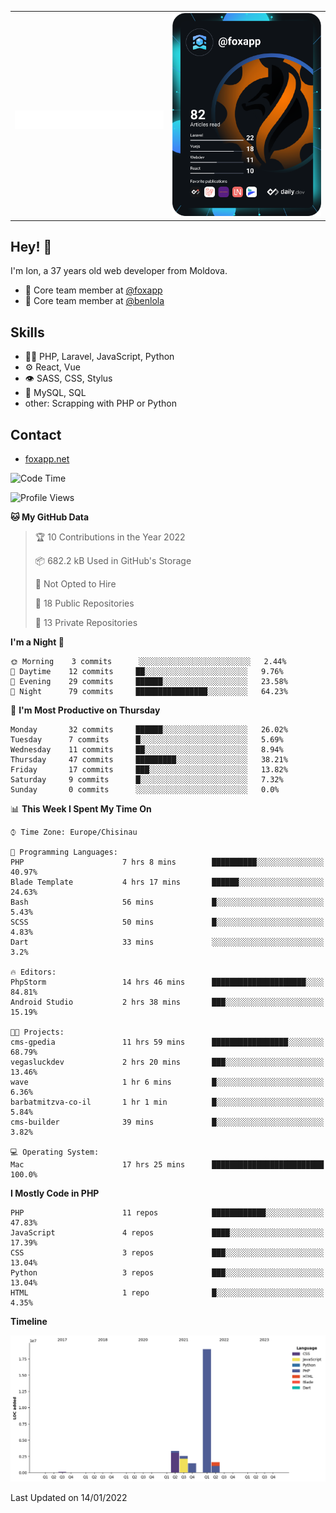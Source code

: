 
<table width="1000">
    <tr>
        <td width="500">
		<h1 align="center">
            		<img src="https://raw.githubusercontent.com/foxapp/foxapp/master/name.svg" alt="Ion Enache" />
        	</h1>
	</td>
        <td width="500" align="right"><a href="https://app.daily.dev/foxapp"><img src="https://github.com/foxapp/foxapp/blob/master/devcard.svg" width="250" alt="Ion Enache's Dev Card"/></a></td>
    </tr>
</table>


## Hey! 👋
I'm Ion, a 37 years old web developer from Moldova.

- 👥 Core team member at [@foxapp](https://github.com/foxapp)
- 👥 Core team member at [@benlola](https://github.com/benlola)

## Skills
- 👨‍💻 PHP, Laravel, JavaScript, Python
- ⚙️ React, Vue
- 👁️ SASS, CSS, Stylus
- 💽 MySQL, SQL
- other: Scrapping with PHP or Python

## Contact
- [foxapp.net](https://www.foxapp.net)


<!--START_SECTION:waka-->
![Code Time](http://img.shields.io/badge/Code%20Time-117%20hrs%2024%20mins-blue)

![Profile Views](http://img.shields.io/badge/Profile%20Views-10-blue)

**🐱 My GitHub Data** 

> 🏆 10 Contributions in the Year 2022
 > 
> 📦 682.2 kB Used in GitHub's Storage 
 > 
> 🚫 Not Opted to Hire
 > 
> 📜 18 Public Repositories 
 > 
> 🔑 13 Private Repositories  
 > 
**I'm a Night 🦉** 

```text
🌞 Morning    3 commits      ░░░░░░░░░░░░░░░░░░░░░░░░░   2.44% 
🌆 Daytime    12 commits     ██░░░░░░░░░░░░░░░░░░░░░░░   9.76% 
🌃 Evening    29 commits     ██████░░░░░░░░░░░░░░░░░░░   23.58% 
🌙 Night      79 commits     ████████████████░░░░░░░░░   64.23%

```
📅 **I'm Most Productive on Thursday** 

```text
Monday       32 commits     ██████░░░░░░░░░░░░░░░░░░░   26.02% 
Tuesday      7 commits      █░░░░░░░░░░░░░░░░░░░░░░░░   5.69% 
Wednesday    11 commits     ██░░░░░░░░░░░░░░░░░░░░░░░   8.94% 
Thursday     47 commits     █████████░░░░░░░░░░░░░░░░   38.21% 
Friday       17 commits     ███░░░░░░░░░░░░░░░░░░░░░░   13.82% 
Saturday     9 commits      █░░░░░░░░░░░░░░░░░░░░░░░░   7.32% 
Sunday       0 commits      ░░░░░░░░░░░░░░░░░░░░░░░░░   0.0%

```


📊 **This Week I Spent My Time On** 

```text
⌚︎ Time Zone: Europe/Chisinau

💬 Programming Languages: 
PHP                      7 hrs 8 mins        ██████████░░░░░░░░░░░░░░░   40.97% 
Blade Template           4 hrs 17 mins       ██████░░░░░░░░░░░░░░░░░░░   24.63% 
Bash                     56 mins             █░░░░░░░░░░░░░░░░░░░░░░░░   5.43% 
SCSS                     50 mins             █░░░░░░░░░░░░░░░░░░░░░░░░   4.83% 
Dart                     33 mins             ░░░░░░░░░░░░░░░░░░░░░░░░░   3.2%

🔥 Editors: 
PhpStorm                 14 hrs 46 mins      █████████████████████░░░░   84.81% 
Android Studio           2 hrs 38 mins       ███░░░░░░░░░░░░░░░░░░░░░░   15.19%

🐱‍💻 Projects: 
cms-gpedia               11 hrs 59 mins      █████████████████░░░░░░░░   68.79% 
vegasluckdev             2 hrs 20 mins       ███░░░░░░░░░░░░░░░░░░░░░░   13.46% 
wave                     1 hr 6 mins         █░░░░░░░░░░░░░░░░░░░░░░░░   6.36% 
barbatmitzva-co-il       1 hr 1 min          █░░░░░░░░░░░░░░░░░░░░░░░░   5.84% 
cms-builder              39 mins             █░░░░░░░░░░░░░░░░░░░░░░░░   3.82%

💻 Operating System: 
Mac                      17 hrs 25 mins      █████████████████████████   100.0%

```

**I Mostly Code in PHP** 

```text
PHP                      11 repos            ████████████░░░░░░░░░░░░░   47.83% 
JavaScript               4 repos             ████░░░░░░░░░░░░░░░░░░░░░   17.39% 
CSS                      3 repos             ███░░░░░░░░░░░░░░░░░░░░░░   13.04% 
Python                   3 repos             ███░░░░░░░░░░░░░░░░░░░░░░   13.04% 
HTML                     1 repo              █░░░░░░░░░░░░░░░░░░░░░░░░   4.35%

```


**Timeline**

![Chart not found](https://raw.githubusercontent.com/foxapp/foxapp/master/charts/bar_graph.png) 


 Last Updated on 14/01/2022
<!--END_SECTION:waka-->
